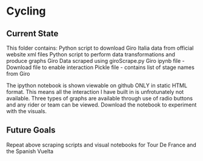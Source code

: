 # Cycling

## Current State

This folder contains:
Python script to download Giro Italia data from official website xml files
Python script to perform data transformations and produce graphs
Giro Data scraped using giroScrape.py
Giro ipynb file - Download file to enable interaction
Pickle file - contains list of stage names from Giro

The ipython notebook is shown viewable on github ONLY in static HTML format. This means all the interaction I have built in is unfrotunately not available. Three types of graphs are available through use of radio buttons and any rider or team can be viewed.
Download the notebook to experiment with the visuals.

## Future Goals

Repeat above scraping scripts and visual notebooks for Tour De France and the Spanish Vuelta